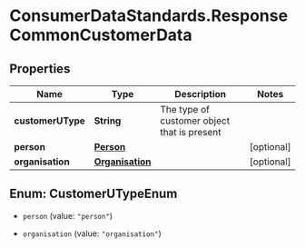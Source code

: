 # ConsumerDataStandards.ResponseCommonCustomerData

## Properties
Name | Type | Description | Notes
------------ | ------------- | ------------- | -------------
**customerUType** | **String** | The type of customer object that is present | 
**person** | [**Person**](Person.md) |  | [optional] 
**organisation** | [**Organisation**](Organisation.md) |  | [optional] 


<a name="CustomerUTypeEnum"></a>
## Enum: CustomerUTypeEnum


* `person` (value: `"person"`)

* `organisation` (value: `"organisation"`)




